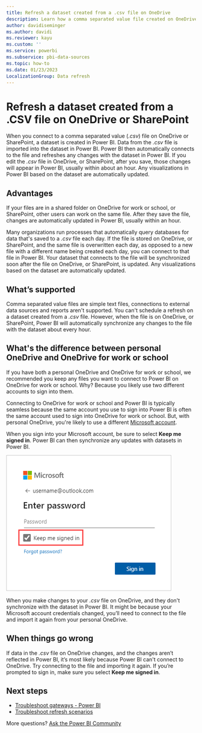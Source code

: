```yaml
---
title: Refresh a dataset created from a .csv file on OneDrive
description: Learn how a comma separated value file created on OneDrive or SharePoint is refreshed after you connect it to Power BI.
author: davidiseminger
ms.author: davidi
ms.reviewer: kayu
ms.custom: ''
ms.service: powerbi
ms.subservice: pbi-data-sources
ms.topic: how-to
ms.date: 01/23/2023
LocalizationGroup: Data refresh
---
```

# Refresh a dataset created from a .CSV file on OneDrive or SharePoint

When you connect to a comma separated value (*.csv*) file on OneDrive or SharePoint, a dataset is created in Power BI. Data from the *.csv* file is imported into the dataset in Power BI. Power BI then automatically connects to the file and refreshes any changes with the dataset in Power BI. If you edit the *.csv* file in OneDrive, or SharePoint, after you save, those changes will appear in Power BI, usually within about an hour. Any visualizations in Power BI based on the dataset are automatically updated.

## Advantages

If your files are in a shared folder on OneDrive for work or school, or SharePoint, other users can work on the same file. After they save the file, changes are automatically updated in Power BI, usually within an hour.

Many organizations run processes that automatically query databases for data that's saved to a *.csv* file each day. If the file is stored on OneDrive, or SharePoint, and the same file is overwritten each day, as opposed to a new file with a different name being created each day, you can connect to that file in Power BI. Your dataset that connects to the file will be synchronized soon after the file on OneDrive, or SharePoint, is updated. Any visualizations based on the dataset are automatically updated.

## What’s supported

Comma separated value files are simple text files, connections to external data sources and reports aren't supported. You can't schedule a refresh on a dataset created from a *.csv* file. However, when the file is on OneDrive, or SharePoint, Power BI will automatically synchronize any changes to the file with the dataset about every hour.

## What's the difference between personal OneDrive and OneDrive for work or school

If you have both a personal OneDrive and OneDrive for work or school, we recommended you keep any files you want to connect to Power BI on OneDrive for work or school. Why? Because you likely use two different accounts to sign into them.

Connecting to OneDrive for work or school and Power BI is typically seamless because the same account you use to sign into Power BI is often the same account used to sign into OneDrive for work or school. But, with personal OneDrive, you're likely to use a different [Microsoft account](https://account.microsoft.com).

When you sign into your Microsoft account, be sure to select **Keep me signed in**. Power BI can then synchronize any updates with datasets in Power BI.

![Screenshot of the Microsoft sign-in dialog with keep me signed in highlighted.](media/refresh-csv-file-onedrive/refresh_signin_keepmesignedin.png)

When you make changes to your *.csv* file on OneDrive, and they don't synchronize with the dataset in Power BI. It might be because your Microsoft account credentials changed, you’ll need to connect to the file and import it again from your personal OneDrive.

## When things go wrong

If data in the *.csv* file on OneDrive changes, and the changes aren’t reflected in Power BI, it’s most likely because Power BI can't connect to OneDrive. Try connecting to the file and importing it again. If you’re prompted to sign in, make sure you select **Keep me signed in**.

## Next steps

* [Troubleshoot gateways - Power BI](service-gateway-onprem-tshoot.md)
* [Troubleshoot refresh scenarios](refresh-troubleshooting-refresh-scenarios.md)

More questions? [Ask the Power BI Community](https://community.powerbi.com/)

